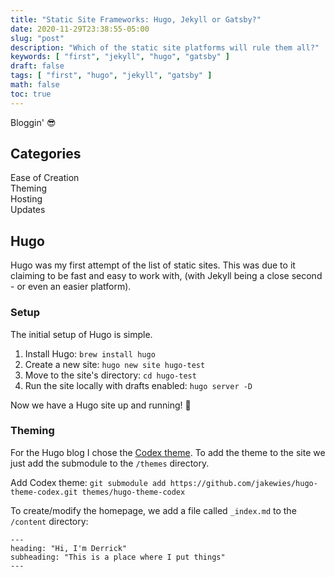 ```yaml
---
title: "Static Site Frameworks: Hugo, Jekyll or Gatsby?"
date: 2020-11-29T23:38:55-05:00
slug: "post"
description: "Which of the static site platforms will rule them all?"
keywords: [ "first", "jekyll", "hugo", "gatsby" ]
draft: false
tags: [ "first", "hugo", "jekyll", "gatsby" ]
math: false
toc: true
---
```

Bloggin' 😎 

## Categories
Ease of Creation  
Theming  
Hosting  
Updates

## Hugo
Hugo was my first attempt of the list of static sites. This was due to it claiming to be fast and easy to work with, (with Jekyll being a close second - or even an easier platform).
### Setup
The initial setup of Hugo is simple.

  1. Install Hugo: `brew install hugo`
  2. Create a new site: `hugo new site hugo-test`
  3. Move to the site's directory: `cd hugo-test`
  4. Run the site locally with drafts enabled: `hugo server -D`

Now we have a Hugo site up and running! 🚀

### Theming
For the Hugo blog I chose the [Codex theme](https://github.com/jakewies/hugo-theme-codex).
To add the theme to the site we just add the submodule to the `/themes` directory.

Add Codex theme: `git submodule add https://github.com/jakewies/hugo-theme-codex.git themes/hugo-theme-codex`

To create/modify the homepage, we add a file called `_index.md` to the `/content` directory:
```
---
heading: "Hi, I'm Derrick"
subheading: "This is a place where I put things"
---
```
